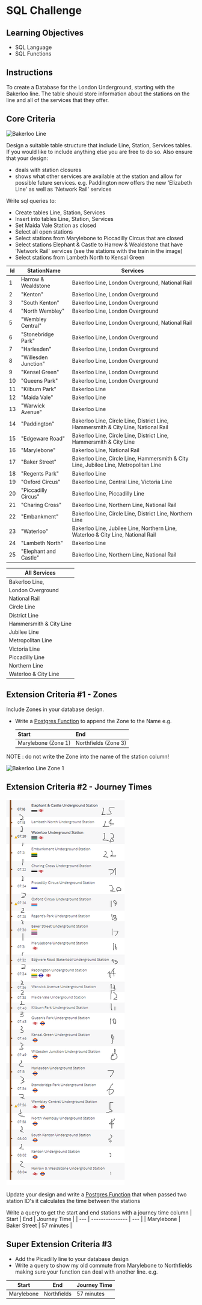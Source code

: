 # SQL Challenge

## Learning Objectives

- SQL Language
- SQL Functions

## Instructions

To create a Database for the London Underground, starting with the Bakerloo line. The table should store information about the stations on the line and all of the services that they offer.

## Core Criteria

![](bakerloo_line.png "Bakerloo Line")

Design a suitable table structure that include Line, Station, Services tables. If you would like to include anything else you are free to do so. Also ensure that your design:

- deals with station closures
- shows what other services are available at the station and allow for possible future services. e.g. Paddington now offers the new 'Elizabeth Line' as well as 'Network Rail' services

Write sql queries to:

- Create tables Line, Station, Services
- Insert into tables Line, Station, Services
- Set Maida Vale Station as closed
- Select all open stations
- Select stations from Marylebone to Piccadilly Circus that are closed
- Select stations Elephant & Castle to Harrow & Wealdstone that have 'Network Rail' services (see the stations with the train in the image)
- Select stations from Lambeth North to Kensal Green

| Id  | StationName           | Services                                                                                |
| --- | --------------------- | ----------------------------------------------------------------------------------------|
| 1   | Harrow & Wealdstone   | Bakerloo Line, London Overground, National Rail                                         |
| 2   | "Kenton"              | Bakerloo Line, London Overground                                                        |
| 3   | "South Kenton"        | Bakerloo Line, London Overground                                                        |
| 4   | "North Wembley"       | Bakerloo Line, London Overground                                                        |
| 5   | "Wembley Central"     | Bakerloo Line, London Overground, National Rail                                         |
| 6   | "Stonebridge Park"    | Bakerloo Line, London Overground                                                        |
| 7   | "Harlesden"           | Bakerloo Line, London Overground                                                        |
| 8   | "Willesden Junction"  | Bakerloo Line, London Overground                                                        |
| 9   | "Kensel Green"        | Bakerloo Line, London Overground                                                        |
| 10  | "Queens Park"         | Bakerloo Line, London Overground                                                        |
| 11  | "Kilburn Park"        | Bakerloo Line                                                                           |
| 12  | "Maida Vale"          | Bakerloo Line                                                                           |
| 13  | "Warwick Avenue"      | Bakerloo Line                                                                           |
| 14  | "Paddington"          | Bakerloo Line, Circle Line, District Line, Hammersmith & City Line, National Rail       |
| 15  | "Edgeware Road"       | Bakerloo Line, Circle Line, District Line, Hammersmith & City Line                      |
| 16  | "Marylebone"          | Bakerloo Line, National Rail                                                            |
| 17  | "Baker Street"        | Bakerloo Line, Circle Line, Hammersmith & City Line, Jubilee Line, Metropolitan Line    |
| 18  | "Regents Park"        | Bakerloo Line                                                                           |
| 19  | "Oxford Circus"       | Bakerloo Line, Central Line, Victoria Line                                              |
| 20  | "Piccadilly Circus"   | Bakerloo Line, Piccadilly Line                                                          |
| 21  | "Charing Cross"       | Bakerloo Line, Northern Line, National Rail                                             |
| 22  | "Embankment"          | Bakerloo Line, Circle Line, District Line, Northern Line                                |
| 23  | "Waterloo"            | Bakerloo Line, Jubilee Line, Northern Line, Waterloo & City Line, National Rail         |
| 24  | "Lambeth North"       | Bakerloo Line                                                                           |
| 25  | "Elephant and Castle" | Bakerloo Line, Northern Line, National Rail                                             |


 | All Services              |
 | ------------------------- |
 | Bakerloo Line,            |
 | London Overground         |
 | National Rail             |
 | Circle Line               |
 | District Line             |
 | Hammersmith & City Line   |
 | Jubilee Line              |
 | Metropolitan Line         |
 | Victoria Line             |
 | Piccadilly Line           |
 | Northern Line             |
 | Waterloo & City Line      |
 

## Extension Criteria #1 - Zones

Include Zones in your database design.

- Write a [Postgres Function](https://www.postgresql.org/docs/current/sql-createfunction.html) to append the Zone to the Name e.g.

  | Start               | End                  |
  | ------------------- | -------------------- |
  | Marylebone (Zone 1) | Northfields (Zone 3) |

NOTE                          : do not write the Zone into the name of the station column!

![](zone_one.png "Bakerloo Line Zone 1")

## Extension Criteria #2 - Journey Times

![](bakerloo_times.png "Bakerloo Line Times")

Update your design and write a [Postgres Function](https://www.postgresql.org/docs/current/sql-createfunction.html) that when passed two station ID's it calculates the time between the stations

Write a query to get the start and end stations with a journey time column
| Start | End | Journey Time |
| --- | --------------- | --- |
| Marylebone | Baker Street | 57 minutes |

## Super Extension Criteria #3

- Add the Picadilly line to your database design
- Write a query to show my old commute from Marylebone to Northfields making sure your function can deal with another line. e.g.

| Start      | End         | Journey Time |
| ---------- | ----------- | ------------ |
| Marylebone | Northfields | 57 minutes   |
